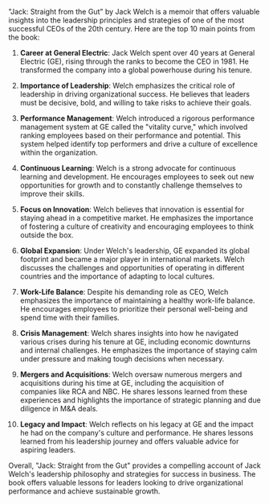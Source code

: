 "Jack: Straight from the Gut" by Jack Welch is a memoir that offers valuable insights into the leadership principles and strategies of one of the most successful CEOs of the 20th century. Here are the top 10 main points from the book:

1. **Career at General Electric**: Jack Welch spent over 40 years at General Electric (GE), rising through the ranks to become the CEO in 1981. He transformed the company into a global powerhouse during his tenure.

2. **Importance of Leadership**: Welch emphasizes the critical role of leadership in driving organizational success. He believes that leaders must be decisive, bold, and willing to take risks to achieve their goals.

3. **Performance Management**: Welch introduced a rigorous performance management system at GE called the "vitality curve," which involved ranking employees based on their performance and potential. This system helped identify top performers and drive a culture of excellence within the organization.

4. **Continuous Learning**: Welch is a strong advocate for continuous learning and development. He encourages employees to seek out new opportunities for growth and to constantly challenge themselves to improve their skills.

5. **Focus on Innovation**: Welch believes that innovation is essential for staying ahead in a competitive market. He emphasizes the importance of fostering a culture of creativity and encouraging employees to think outside the box.

6. **Global Expansion**: Under Welch's leadership, GE expanded its global footprint and became a major player in international markets. Welch discusses the challenges and opportunities of operating in different countries and the importance of adapting to local cultures.

7. **Work-Life Balance**: Despite his demanding role as CEO, Welch emphasizes the importance of maintaining a healthy work-life balance. He encourages employees to prioritize their personal well-being and spend time with their families.

8. **Crisis Management**: Welch shares insights into how he navigated various crises during his tenure at GE, including economic downturns and internal challenges. He emphasizes the importance of staying calm under pressure and making tough decisions when necessary.

9. **Mergers and Acquisitions**: Welch oversaw numerous mergers and acquisitions during his time at GE, including the acquisition of companies like RCA and NBC. He shares lessons learned from these experiences and highlights the importance of strategic planning and due diligence in M&A deals.

10. **Legacy and Impact**: Welch reflects on his legacy at GE and the impact he had on the company's culture and performance. He shares lessons learned from his leadership journey and offers valuable advice for aspiring leaders.

Overall, "Jack: Straight from the Gut" provides a compelling account of Jack Welch's leadership philosophy and strategies for success in business. The book offers valuable lessons for leaders looking to drive organizational performance and achieve sustainable growth.